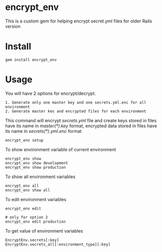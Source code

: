 # encrypt_env

This is a custom gem for helping encrypt secret.yml files for older Rails version

# Install

```
gem install encrypt_env
```

# Usage

You will have 2 options for encrypt/decrypt.

```
1. Generate only one master key and one secrets.yml.enc for all environment
2. Generate master kes and encrypted files for each environment
```

This command will encrypt _secrets.yml_ file and create keys stored in files have its name in _master(\*).key_ format, encrypted data stored in files have its name in _secrets(\*).yml.enc_ format

```
encrypt_env setup
```

To show environment variable of current environment

```
encrypt_env show
encrypt_env show development
encrypt_env show production
```

To show all environment variables

```
encrypt_env all
encrypt_env show all
```

To edit environment variables

```
encrypt_env edit

# only for option 2
encrypt_env edit production
```

To get value of environment variables

```
EncryptEnv.secrets[:key]
EncryptEnv.secrets_all[:environment_type][:key]
```
